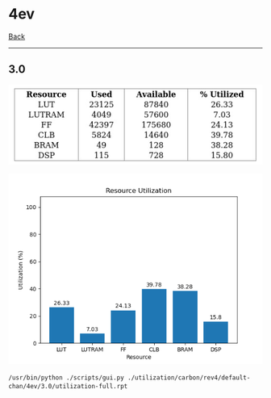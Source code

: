 # 4ev

[Back](<../rev4.md>)

---

## 3.0

<p align="center">
	<img src="../../../../../images/carbon/rev4/default-chan/4ev/3.0/table.jpg" />
</p>

<p align="center">
	<img src="../../../../../images/carbon/rev4/default-chan/4ev/3.0/graph.png" />
</p>

`/usr/bin/python ./scripts/gui.py ./utilization/carbon/rev4/default-chan/4ev/3.0/utilization-full.rpt`

